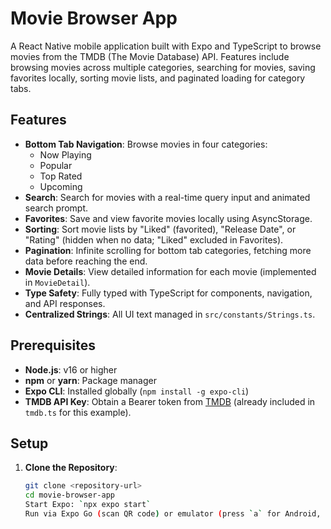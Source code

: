 # Movie Browser App

A React Native mobile application built with Expo and TypeScript to browse movies from the TMDB (The Movie Database) API. Features include browsing movies across multiple categories, searching for movies, saving favorites locally, sorting movie lists, and paginated loading for category tabs.

## Features

- **Bottom Tab Navigation**: Browse movies in four categories:
  - Now Playing
  - Popular
  - Top Rated
  - Upcoming
- **Search**: Search for movies with a real-time query input and animated search prompt.
- **Favorites**: Save and view favorite movies locally using AsyncStorage.
- **Sorting**: Sort movie lists by "Liked" (favorited), "Release Date", or "Rating" (hidden when no data; "Liked" excluded in Favorites).
- **Pagination**: Infinite scrolling for bottom tab categories, fetching more data before reaching the end.
- **Movie Details**: View detailed information for each movie (implemented in `MovieDetail`).
- **Type Safety**: Fully typed with TypeScript for components, navigation, and API responses.
- **Centralized Strings**: All UI text managed in `src/constants/Strings.ts`.

## Prerequisites

- **Node.js**: v16 or higher
- **npm** or **yarn**: Package manager
- **Expo CLI**: Installed globally (`npm install -g expo-cli`)
- **TMDB API Key**: Obtain a Bearer token from [TMDB](https://www.themoviedb.org/settings/api) (already included in `tmdb.ts` for this example).

## Setup

1. **Clone the Repository**:
   ```bash
   git clone <repository-url>
   cd movie-browser-app
   Start Expo: `npx expo start`
   Run via Expo Go (scan QR code) or emulator (press `a` for Android, `i` for iOS)
  
   
